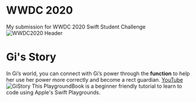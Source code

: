 # WWDC 2020 
My submission for WWDC 2020 Swift Student Challenge 
![WWDC2020 Header](https://i.imgur.com/b0mvXc1.png)

# Gi's Story
In Gi’s world, you can connect with Gi’s power through the **function** to help her use her power more correctly and become a rect guardian.
[YouTube](https://youtu.be/7ERoOJgDkFM "Video")
![GiStory](https://i.imgur.com/VAugDxN.png)
This PlaygroundBook is a beginner friendly tutorial to learn to code using Apple's Swift Playgrounds.
